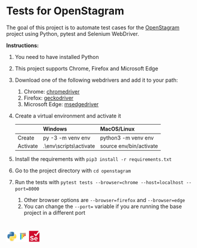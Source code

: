 # Tests for OpenStagram

The goal of this project is to automate test cases for the [OpenStagram](https://github.com/mauriciog24/openstagram) project using Python, pytest and Selenium WebDriver.

**Instructions:**

1. You need to have installed Python
2. This project supports Chrome, Firefox and Microsoft Edge
3. Download one of the following webdrivers and add it to your path:
   1. Chrome: [chromedriver](https://chromedriver.chromium.org/downloads)
   2. Firefox: [geckodriver](https://github.com/mozilla/geckodriver)
   3. Microsoft Edge: [msedgedriver](https://developer.microsoft.com/en-us/microsoft-edge/tools/webdriver/)
4. Create a virtual environment and activate it

    |          | Windows                | MacOS/Linux             |
    |----------|------------------------|-------------------------|
    | Create   | py -3 -m venv env      | python3 -m venv env     |
    | Activate | .\env\scripts\activate | source env/bin/activate |

5. Install the requirements with `pip3 install -r requirements.txt`
6. Go to the project directory with `cd openstagram`
7. Run the tests with `pytest tests --browser=chrome --host=localhost --port=8000`
    1. Other browser options are `--browser=firefox` and `--browser=edge`
    2. You can change the `--port=` variable if you are running the base project in a different port

#

<a href="#">
    <img align="left" width="30" src="https://github.com/devicons/devicon/blob/master/icons/python/python-original.svg" alt="Python">
    <img align="left" width="30" src="https://github.com/devicons/devicon/blob/master/icons/pytest/pytest-original.svg" alt="pytest">
    <img align="left" width="30" src="https://github.com/devicons/devicon/blob/master/icons/selenium/selenium-original.svg" alt="Selenium">
</a>
